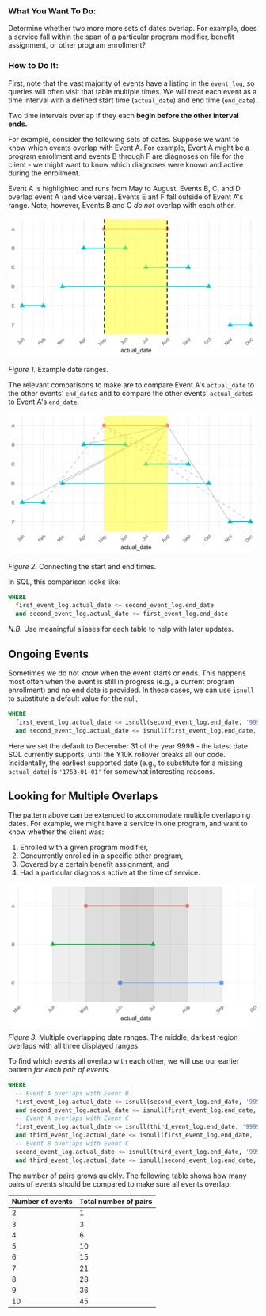 ### What You Want To Do:
Determine whether two more more sets of dates overlap. For example, does a service fall within the span of a particular program modifier, benefit assignment, or other program enrollment?

### How to Do It:
First, note that the vast majority of events have a listing in the `event_log`, so queries will often visit that table multiple times. We will treat each event as a time interval with a defined start time (`actual_date`) and end time (`end_date`).

Two time intervals overlap if they each **begin before the other interval ends.**

For example, consider the following sets of dates. Suppose we want to know which events overlap with Event A. For example, Event A might be a program enrollment and events B through F are diagnoses on file for the client - we might want to know which diagnoses were known and active during the enrollment. 

Event A is highlighted and runs from May to August. Events B, C, and D overlap event A (and vice versa). Events E anf F fall outside of Event A's range. Note, however, Events B and C *do not* overlap with each other.

![A set of date ranges](/How-To%20Guides/assets/Date%20Intervals%201.svg "A set of date ranges. The time covered by one event is highlighted, and some ranges overlap this interval.")

*Figure 1.* Example date ranges. 

The relevant comparisons to make are to compare Event A's `actual_date` to the other events' `end_date`s and to compare the other events' `actual_date`s to Event A's `end_date`.

![A set of date ranges with reference lines for comparisons.](/How-To%20Guides/assets/Date%20Intervals%203.svg "A set of date ranges. Dashed lines connect Event A's actual date to other events' end dates and solid lines connect Event A's end date to other events' actual dates.")

*Figure 2.* Connecting the start and end times.

In SQL, this comparison looks like:

```sql
WHERE
  first_event_log.actual_date <= second_event_log.end_date
  and second_event_log.actual_date <= first_event_log.end_date 
```
*N.B.* Use meaningful aliases for each table to help with later updates.

## Ongoing Events

Sometimes we do not know when the event starts or ends. This happens most often when the event is still in progress (e.g., a current program enrollment) and no end date is provided. In these cases, we can use `isnull` to substitute a default value for the null,

```sql
WHERE
  first_event_log.actual_date <= isnull(second_event_log.end_date, '9999-12-31')
  and second_event_log.actual_date <= isnull(first_event_log.end_date, '9999-12-31')
```

Here we set the default to December 31 of the year 9999 - the latest date SQL currently supports, until the Y10K rollover breaks all our code. Incidentally, the earliest supported date (e.g., to substitute for a missing `actual_date`) is `'1753-01-01'` for somewhat interesting reasons.

## Looking for Multiple Overlaps

The pattern above can be extended to accommodate multiple overlapping dates. For example, we might have a service in one program, and want to know whether the client was:

1. Enrolled with a given program modifier,
2. Concurrently enrolled in a specific other program,
3. Covered by a certain benefit assignment, and
4. Had a particular diagnosis active at the time of service.

![Multiple overlapping date ranges.](/How-To%20Guides/assets/Date%20Intervals%202.svg "A set of date ranges. The darkest region in the center overlaps with all three ranges.")

*Figure 3.* Multiple overlapping date ranges. The middle, darkest region overlaps with all three displayed ranges.

To find which events all overlap with each other, we will use our earlier pattern *for each pair of events.*

```sql
WHERE
  -- Event A overlaps with Event B
  first_event_log.actual_date <= isnull(second_event_log.end_date, '9999-12-31')
  and second_event_log.actual_date <= isnull(first_event_log.end_date, '9999-12-31') 
  -- Event A overlaps with Event C
  first_event_log.actual_date <= isnull(third_event_log.end_date, '9999-12-31')
  and third_event_log.actual_date <= isnull(first_event_log.end_date, '9999-12-31') 
  -- Event B overlaps with Event C
  second_event_log.actual_date <= isnull(third_event_log.end_date, '9999-12-31')
  and third_event_log.actual_date <= isnull(second_event_log.end_date, '9999-12-31')
```

The number of pairs grows quickly. The following table shows how many pairs of events should be compared to make sure all events overlap:

|Number of events|Total number of pairs|
|---|---|
|2|1|
|3|3|
|4|6|
|5|10|
|6|15|
|7|21|
|8|28|
|9|36|
|10|45|
